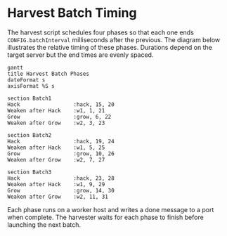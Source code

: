 # Harvest Batch Timing

The harvest script schedules four phases so that each one ends `CONFIG.batchInterval` milliseconds after the previous.  The diagram below illustrates the relative timing of these phases.  Durations depend on the target server but the end times are evenly spaced.

```mermaid
gantt
title Harvest Batch Phases
dateFormat s
axisFormat %S s

section Batch1
Hack                 :hack, 15, 20
Weaken after Hack    :w1, 1, 21
Grow                 :grow, 6, 22
Weaken after Grow    :w2, 3, 23

section Batch2
Hack                 :hack, 19, 24
Weaken after Hack    :w1, 5, 25
Grow                 :grow, 10, 26
Weaken after Grow    :w2, 7, 27

section Batch3
Hack                 :hack, 23, 28
Weaken after Hack    :w1, 9, 29
Grow                 :grow, 14, 30
Weaken after Grow    :w2, 11, 31
```

Each phase runs on a worker host and writes a done message to a port when complete.  The harvester waits for each phase to finish before launching the next batch.
